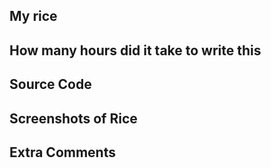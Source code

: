 <!-- use this template if you are submitting a rice. if not delete all content in this template -->
<!-- PELASE DELETE THE FOLLOWING LINE BELOW IF YOU ARE NOT DOING A RICE -->
<!-- automation:labels:rice -->

## My rice
<!-- rice name here -->
## How many hours did it take to write this
<!-- x amount of hours here -->
<!-- ex: 5 hours -->
<!-- optional -->
## Source Code
<!--  if you have public source code to your dotfiles -->
<!-- this will improve the PR and make it easier to approve -->
## Screenshots of Rice
<!-- screenshots of rice -->
<!-- optional if source code is provided -->
<!-- highly recommended. -->
## Extra Comments

